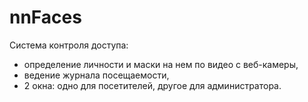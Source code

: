 # nnFaces

Система контроля доступа:
- определение личности и маски на нем по видео с веб-камеры,
- ведение журнала посещаемости,
- 2 окна: одно для посетителей, другое для администратора.